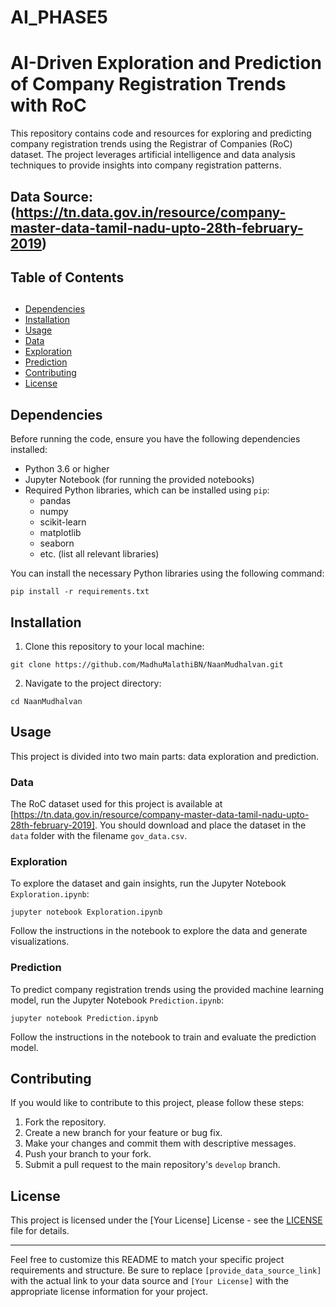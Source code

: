 
# AI_PHASE5
# AI-Driven Exploration and Prediction of Company Registration Trends with RoC

This repository contains code and resources for exploring and predicting company registration trends using the Registrar of Companies (RoC) dataset. The project leverages artificial intelligence and data analysis techniques to provide insights into company registration patterns.
## Data Source:(https://tn.data.gov.in/resource/company-master-data-tamil-nadu-upto-28th-february-2019) 
## Table of Contents
## 
- [Dependencies](#dependencies)
- [Installation](#installation)
- [Usage](#usage)
- [Data](#data)
- [Exploration](#exploration)
- [Prediction](#prediction)
- [Contributing](#contributing)
- [License](#license)

## Dependencies

Before running the code, ensure you have the following dependencies installed:

- Python 3.6 or higher
- Jupyter Notebook (for running the provided notebooks)
- Required Python libraries, which can be installed using `pip`:
    - pandas
    - numpy
    - scikit-learn
    - matplotlib
    - seaborn
    - etc. (list all relevant libraries)

You can install the necessary Python libraries using the following command:

```
pip install -r requirements.txt
```

## Installation

1. Clone this repository to your local machine:

```
git clone https://github.com/MadhuMalathiBN/NaanMudhalvan.git
```

2. Navigate to the project directory:

```
cd NaanMudhalvan
```

## Usage

This project is divided into two main parts: data exploration and prediction.

### Data

The RoC dataset used for this project is available at [https://tn.data.gov.in/resource/company-master-data-tamil-nadu-upto-28th-february-2019]. You should download and place the dataset in the `data` folder with the filename `gov_data.csv`.

### Exploration

To explore the dataset and gain insights, run the Jupyter Notebook `Exploration.ipynb`:

```
jupyter notebook Exploration.ipynb
```

Follow the instructions in the notebook to explore the data and generate visualizations.

### Prediction

To predict company registration trends using the provided machine learning model, run the Jupyter Notebook `Prediction.ipynb`:

```
jupyter notebook Prediction.ipynb
```

Follow the instructions in the notebook to train and evaluate the prediction model.

## Contributing

If you would like to contribute to this project, please follow these steps:

1. Fork the repository.
2. Create a new branch for your feature or bug fix.
3. Make your changes and commit them with descriptive messages.
4. Push your branch to your fork.
5. Submit a pull request to the main repository's `develop` branch.

## License

This project is licensed under the [Your License] License - see the [LICENSE](LICENSE) file for details.

---

Feel free to customize this README to match your specific project requirements and structure. Be sure to replace `[provide_data_source_link]` with the actual link to your data source and `[Your License]` with the appropriate license information for your project.
